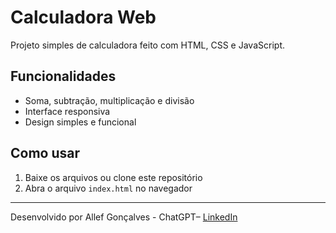 # Calculadora Web

Projeto simples de calculadora feito com HTML, CSS e JavaScript.

## Funcionalidades
- Soma, subtração, multiplicação e divisão
- Interface responsiva
- Design simples e funcional

## Como usar
1. Baixe os arquivos ou clone este repositório
2. Abra o arquivo `index.html` no navegador

---

Desenvolvido por Allef Gonçalves - ChatGPT– [LinkedIn](https://www.linkedin.com/in/seu-perfil)
